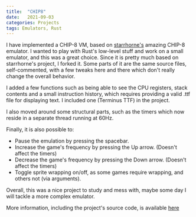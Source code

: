 ```yaml
---
title:  "CHIP8"
date:   2021-09-03
categories: Projects
tags: Emulators, Rust
---
```


I have implemented a CHIP-8 VM, based on [starrhorne's](https://github.com/starrhorne/chip8-rust) amazing CHIP-8 emulator.
I wanted to play with Rust's low-level stuff and work on a small emulator, and this was a great choice.
Since it is pretty much based on starrhorne's project, I forked it. Some parts of it are the same source files, self-commented, with a few tweaks here and there which don't really change the overall behavior.

I added a few functions such as being able to see the CPU registers, stack contents and a small instruction history,
which requires providing a valid .ttf file for displaying text. I included one (Terminus TTF) in the project.

I also moved around some structural parts, such as the timers which now reside in a separate thread running at 60Hz.

Finally, it is also possible to:

- Pause the emulation by pressing the spacebar.
- Increase the game's frequency by pressing the Up arrow. (Doesn't affect the timers)
- Decrease the game's frequency by pressing the Down arrow. (Doesn't affect the timers)
- Toggle sprite wrapping on/off, as some games require wrapping, and others not (via arguments).

Overall, this was a nice project to study and mess with, maybe some day I will tackle a more complex emulator.

More information, including the project's source code, is available [here](https://github.com/Sondeluz/chip8-rust)
